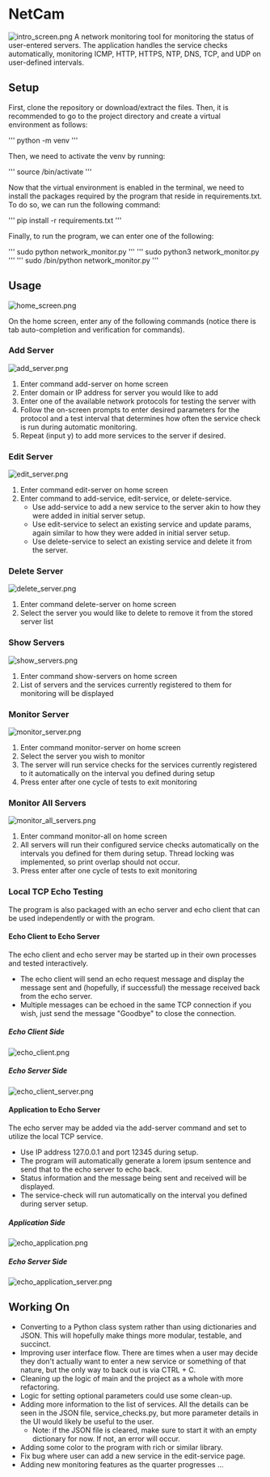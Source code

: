 # NetCam

![intro_screen.png](readme_images/intro_screen.png)
A network monitoring tool for monitoring the status of user-entered servers. The application handles the service checks automatically, monitoring ICMP, HTTP, HTTPS, NTP, DNS, TCP, and UDP on user-defined intervals.

## Setup

First, clone the repository or download/extract the files. Then, it is recommended to go to the project directory and create a virtual environment as follows: 

'''
python<version> -m venv <name-for-venv>
'''

Then, we need to activate the venv by running:

'''
source <name-for-venv>/bin/activate
'''

Now that the virtual environment is enabled in the terminal, we need to install the packages required by the program that reside in requirements.txt. To do so, we can run the following command:

'''
pip install -r requirements.txt
'''

Finally, to run the program, we can enter one of the following:

'''
sudo python network_monitor.py
'''
'''
sudo python3 network_monitor.py
'''
'''
sudo <name-for-venv>/bin/python network_monitor.py
'''

## Usage

![home_screen.png](readme_images/home_screen.png)

On the home screen, enter any of the following commands (notice there is tab auto-completion and verification for commands). 

### Add Server

![add_server.png](readme_images/add_server.png)

1. Enter command add-server on home screen
2. Enter domain or IP address for server you would like to add
3. Enter one of the available network protocols for testing the server with
4. Follow the on-screen prompts to enter desired parameters for the protocol and a test interval that determines how often the service check is run during automatic monitoring.
5. Repeat (input y) to add more services to the server if desired.

### Edit Server

![edit_server.png](readme_images/edit_server.png)

1. Enter command edit-server on home screen
2. Enter command to add-service, edit-service, or delete-service.
   - Use add-service to add a new service to the server akin to how they were added in initial server setup.
   - Use edit-service to select an existing service and update params, again similar to how they were added in initial server setup.
   - Use delete-service to select an existing service and delete it from the server.

### Delete Server

![delete_server.png](readme_images/delete_server.png)

1. Enter command delete-server on home screen
2. Select the server you would like to delete to remove it from the stored server list

### Show Servers

![show_servers.png](readme_images/show_servers.png)

1. Enter command show-servers on home screen
2. List of servers and the services currently registered to them for monitoring will be displayed

### Monitor Server

![monitor_server.png](readme_images/monitor_server.png)

1. Enter command monitor-server on home screen
2. Select the server you wish to monitor
3. The server will run service checks for the services currently registered to it automatically on the interval you defined during setup
4. Press enter after one cycle of tests to exit monitoring

### Monitor All Servers

![monitor_all_servers.png](readme_images/monitor_all_servers.png)

1. Enter command monitor-all on home screen
2. All servers will run their configured service checks automatically on the intervals you defined for them during setup. Thread locking was implemented, so print overlap should not occur.
3. Press enter after one cycle of tests to exit monitoring

### Local TCP Echo Testing

The program is also packaged with an echo server and echo client that can be used independently or with the program.

#### Echo Client to Echo Server

The echo client and echo server may be started up in their own processes and tested interactively.
- The echo client will send an echo request message and display the message sent and (hopefully, if successful) the message received back from the echo server. 
- Multiple messages can be echoed in the same TCP connection if you wish, just send the message "Goodbye" to close the connection.

##### Echo Client Side

![echo_client.png](readme_images/echo_client.png)

##### Echo Server Side

![echo_client_server.png](readme_images/echo_client_server.png)

#### Application to Echo Server

The echo server may be added via the add-server command and set to utilize the local TCP service.
- Use IP address 127.0.0.1 and port 12345 during setup.
- The program will automatically generate a lorem ipsum sentence and send that to the echo server to echo back. 
- Status information and the message being sent and received will be displayed.
- The service-check will run automatically on the interval you defined during server setup.

##### Application Side

![echo_application.png](readme_images/echo_application.png)

##### Echo Server Side

![echo_application_server.png](readme_images/echo_application_server.png)

## Working On

- Converting to a Python class system rather than using dictionaries and JSON. This will hopefully make things more modular, testable, and succinct.
- Improving user interface flow. There are times when a user may decide they don't actually want to enter a new service or something of that nature, but the only way to back out is via CTRL + C.
- Cleaning up the logic of main and the project as a whole with more refactoring.
- Logic for setting optional parameters could use some clean-up.
- Adding more information to the list of services. All the details can be seen in the JSON file, service_checks.py, but more parameter details in the UI would likely be useful to the user.
    - Note: if the JSON file is cleared, make sure to start it with an empty dictionary for now. If not, an error will occur.
- Adding some color to the program with rich or similar library.
- Fix bug where user can add a new service in the edit-service page.
- Adding new monitoring features as the quarter progresses ... 

